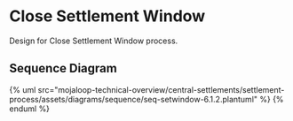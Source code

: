 # Close Settlement Window

Design for Close Settlement Window process.

## Sequence Diagram

{% uml src="mojaloop-technical-overview/central-settlements/settlement-process/assets/diagrams/sequence/seq-setwindow-6.1.2.plantuml" %}
{% enduml %}
